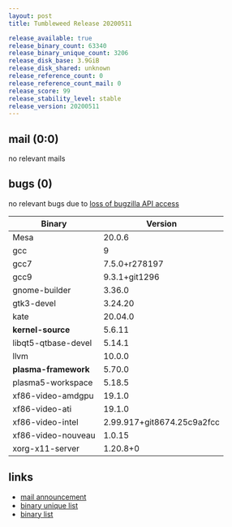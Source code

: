 ```yaml
---
layout: post
title: Tumbleweed Release 20200511

release_available: true
release_binary_count: 63340
release_binary_unique_count: 3206
release_disk_base: 3.9GiB
release_disk_shared: unknown
release_reference_count: 0
release_reference_count_mail: 0
release_score: 99
release_stability_level: stable
release_version: 20200511
---
```


## mail (0:0)

no relevant mails

## bugs (0)

<!--more-->

no relevant bugs due to [loss of bugzilla API access](https://bugzilla.opensuse.org/show_bug.cgi?id=1157722)

Binary | Version
--- | ---
Mesa | 20.0.6
gcc | 9
gcc7 | 7.5.0+r278197
gcc9 | 9.3.1+git1296
gnome-builder | 3.36.0
gtk3-devel | 3.24.20
kate | 20.04.0
**kernel-source** | 5.6.11
libqt5-qtbase-devel | 5.14.1
llvm | 10.0.0
**plasma-framework** | 5.70.0
plasma5-workspace | 5.18.5
xf86-video-amdgpu | 19.1.0
xf86-video-ati | 19.1.0
xf86-video-intel | 2.99.917+git8674.25c9a2fcc
xf86-video-nouveau | 1.0.15
xorg-x11-server | 1.20.8+0

## links

- [mail announcement](https://lists.opensuse.org/opensuse-factory/2020-05/msg00165.html)
- [binary unique list](http://download.opensuse.org/history/20200511/rpm.unique.list)
- [binary list](http://download.opensuse.org/history/20200511/rpm.list)
